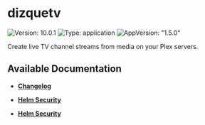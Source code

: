 # dizquetv

![Version: 10.0.1](https://img.shields.io/badge/Version-10.0.1-informational?style=flat-square) ![Type: application](https://img.shields.io/badge/Type-application-informational?style=flat-square) ![AppVersion: "1.5.0"](https://img.shields.io/badge/AppVersion-"1.5.0"-informational?style=flat-square)

Create live TV channel streams from media on your Plex servers.

## Available Documentation

- [**Changelog**](CHANGELOG)

- [**Helm Security**](container-security)

- [**Helm Security**](helm-security)

